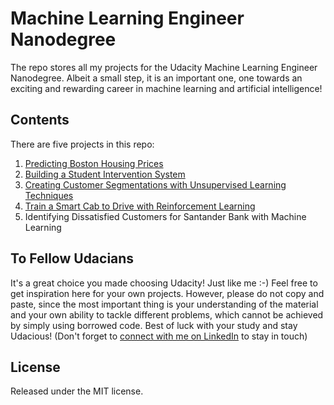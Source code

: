 # Machine Learning Engineer Nanodegree
The repo stores all my projects for the Udacity Machine Learning Engineer Nanodegree. 
Albeit a small step, it is an important one, one towards an exciting and rewarding career in machine learning and artificial intelligence!

## Contents
There are five projects in this repo:

1. [Predicting Boston Housing Prices](https://github.com/georgeliu1998/machine-learning-engineer-nanodegree/tree/master/P1)
2. [Building a Student Intervention System](https://github.com/georgeliu1998/machine-learning-engineer-nanodegree/tree/master/P2)
3. [Creating Customer Segmentations with Unsupervised Learning Techniques](https://github.com/georgeliu1998/machine-learning-engineer-nanodegree/tree/master/P3)
4. [Train a Smart Cab to Drive with Reinforcement Learning](https://github.com/georgeliu1998/machine-learning-engineer-nanodegree/tree/master/P4)
5. Identifying Dissatisfied Customers for Santander Bank with Machine Learning

## To Fellow Udacians
It's a great choice you made choosing Udacity! Just like me :-) Feel free to get inspiration here for your own projects. However, please do not copy and paste, since the most important thing is your understanding of the material and your own ability to tackle different problems, which cannot be achieved by simply using borrowed code. Best of luck with your study and stay Udacious! (Don't forget to [connect with me on LinkedIn](https://ca.linkedin.com/in/georgeliu2) to stay in touch)

## License
Released under the MIT license.
